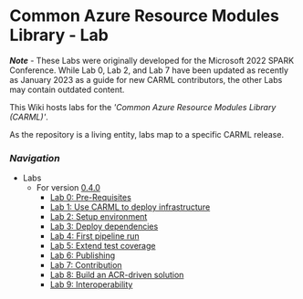 # Common Azure Resource Modules Library - Lab

***Note*** - These Labs were originally developed for the Microsoft 2022 SPARK Conference. While Lab 0, Lab 2, and Lab 7 have been updated as recently as January 2023 as a guide for new CARML contributors, the other Labs may contain outdated content.

This Wiki hosts labs for the _'Common Azure Resource Modules Library (CARML)'_.

As the repository is a living entity, labs map to a specific CARML release.

### _Navigation_

- Labs
  - For version [0.4.0](https://github.com/Azure/ResourceModules/releases/tag/v0.4.0)
    - [Lab 0: Pre-Requisites](./v0.4.0%20-%20Lab%200%20-%20Pre-Requisites)
    - [Lab 1: Use CARML to deploy infrastructure](./v0.4.0%20-%20Lab%201%20-%20Use%20CARML%20to%20deploy%20infrastructure)
    - [Lab 2: Setup environment](./v0.4.0%20-%20Lab%202%20-%20Setup%20environment)
    - [Lab 3: Deploy dependencies](./v0.4.0%20-%20Lab%203%20-%20Deploy%20dependencies)
    - [Lab 4: First pipeline run](./v0.4.0%20-%20Lab%204%20-%20First%20pipeline%20run)
    - [Lab 5: Extend test coverage](./v0.4.0%20-%20Lab%205%20-%20Extend%20test%20coverage)
    - [Lab 6: Publishing](./v0.4.0%20-%20Lab%206%20-%20Publishing)
    - [Lab 7: Contribution](./v0.4.0%20-%20Lab%207%20-%20Contribution)
    - [Lab 8: Build an ACR-driven solution](./v0.4.0%20-%20Lab%208%20-%20Build%20an%20ACR-driven%20solution)
    - [Lab 9: Interoperability](./v0.4.0%20-%20Lab%209%20-%20Interoperability)
